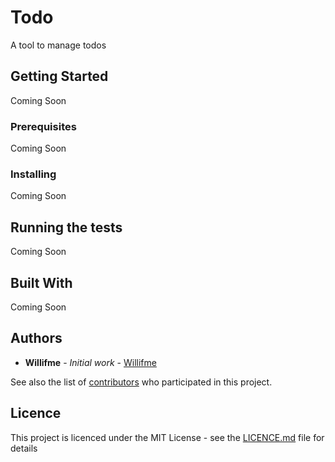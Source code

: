 # Todo 

A tool to manage todos

## Getting Started

Coming Soon

### Prerequisites

Coming Soon

### Installing

Coming Soon

## Running the tests

Coming Soon

## Built With

Coming Soon

## Authors

* **Willifme** - *Initial work* - [Willifme](https://github.com/Willifme)

See also the list of [contributors](https://github.com/Willifme/Todo/contributors) who participated in this project.

## Licence

This project is licenced under the MIT License - see the [LICENCE.md](LICENCE.md) file for details
